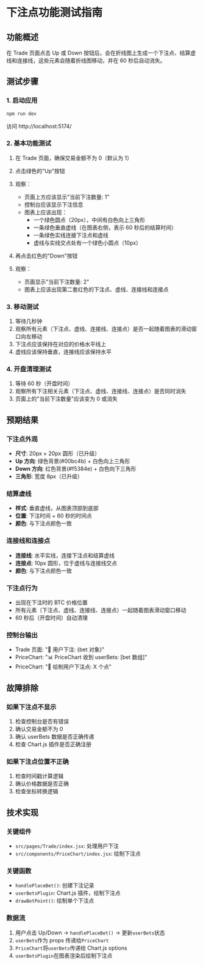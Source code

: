 # 下注点功能测试指南

## 功能概述

在 Trade 页面点击 Up 或 Down 按钮后，会在折线图上生成一个下注点、结算虚线和连接线，这些元素会随着折线图移动，并在 60 秒后自动消失。

## 测试步骤

### 1. 启动应用

```bash
npm run dev
```

访问 http://localhost:5174/

### 2. 基本功能测试

1. 在 Trade 页面，确保交易金额不为 0（默认为 1）
2. 点击绿色的"Up"按钮
3. 观察：

   - 页面上方应该显示"当前下注数量: 1"
   - 控制台应该显示下注信息
   - 图表上应该出现：
     - 一个绿色圆点（20px），中间有白色向上三角形
     - 一条绿色垂直虚线（在图表右侧，表示 60 秒后的结算时间）
     - 一条绿色实线连接下注点和虚线
     - 虚线与实线交点处有一个绿色小圆点（10px）

4. 再点击红色的"Down"按钮
5. 观察：
   - 页面显示"当前下注数量: 2"
   - 图表上应该出现第二套红色的下注点、虚线、连接线和连接点

### 3. 移动测试

1. 等待几秒钟
2. 观察所有元素（下注点、虚线、连接线、连接点）是否一起随着图表的滑动窗口向左移动
3. 下注点应该保持在对应的价格水平线上
4. 虚线应该保持垂直，连接线应该保持水平

### 4. 开盘清理测试

1. 等待 60 秒（开盘时间）
2. 观察所有下注相关元素（下注点、虚线、连接线、连接点）是否同时消失
3. 页面上的"当前下注数量"应该变为 0 或消失

## 预期结果

### 下注点外观

- **尺寸**: 20px × 20px 圆形（已升级）
- **Up 方向**: 绿色背景(#00bc4b) + 白色向上三角形
- **Down 方向**: 红色背景(#f5384e) + 白色向下三角形
- **三角形**: 宽度 8px（已升级）

### 结算虚线

- **样式**: 垂直虚线，从图表顶部到底部
- **位置**: 下注时间 + 60 秒的时间点
- **颜色**: 与下注点颜色一致

### 连接线和连接点

- **连接线**: 水平实线，连接下注点和结算虚线
- **连接点**: 10px 圆形，位于虚线与连接线交点
- **颜色**: 与下注点颜色一致

### 下注点行为

- 出现在下注时的 BTC 价格位置
- 所有元素（下注点、虚线、连接线、连接点）一起随着图表滑动窗口移动
- 60 秒后（开盘时间）自动清理

### 控制台输出

- Trade 页面: "🎯 用户下注: {bet 对象}"
- PriceChart: "📊 PriceChart 收到 userBets: [bet 数组]"
- PriceChart: "🎨 绘制用户下注点: X 个点"

## 故障排除

### 如果下注点不显示

1. 检查控制台是否有错误
2. 确认交易金额不为 0
3. 确认 userBets 数据是否正确传递
4. 检查 Chart.js 插件是否正确注册

### 如果下注点位置不正确

1. 检查时间戳计算逻辑
2. 确认价格数据是否正确
3. 检查坐标转换逻辑

## 技术实现

### 关键组件

- `src/pages/Trade/index.jsx`: 处理用户下注
- `src/components/PriceChart/index.jsx`: 绘制下注点

### 关键函数

- `handlePlaceBet()`: 创建下注记录
- `userBetsPlugin`: Chart.js 插件，绘制下注点
- `drawBetPoint()`: 绘制单个下注点

### 数据流

1. 用户点击 Up/Down → `handlePlaceBet()` → 更新`userBets`状态
2. `userBets`作为 props 传递给`PriceChart`
3. `PriceChart`将`userBets`传递给 Chart.js options
4. `userBetsPlugin`在图表渲染后绘制下注点
